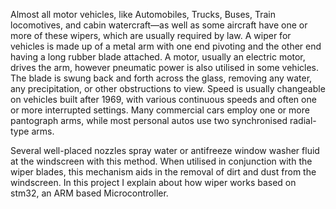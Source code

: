 Almost all motor vehicles, like Automobiles, Trucks, Buses, Train locomotives, and cabin watercraft—as well as some aircraft have one or more of these wipers, which are usually required by law. A wiper for vehicles is made up of a metal arm with one end pivoting and the other end having a long rubber blade attached. A motor, usually an electric motor, drives the arm, however pneumatic power is also utilised in some vehicles. The blade is swung back and forth across the glass, removing any water, any precipitation, or other obstructions to view. Speed is usually changeable on vehicles built after 1969, with various continuous speeds and often one or more interrupted settings. Many commercial cars employ one or more pantograph arms, while most personal autos use two synchronised radial-type arms.

Several well-placed nozzles spray water or antifreeze window washer fluid at the windscreen with this method. When utilised in conjunction with the wiper blades, this mechanism aids in the removal of dirt and dust from the windscreen. In this project I explain about how wiper works based on stm32, an ARM based Microcontroller.
